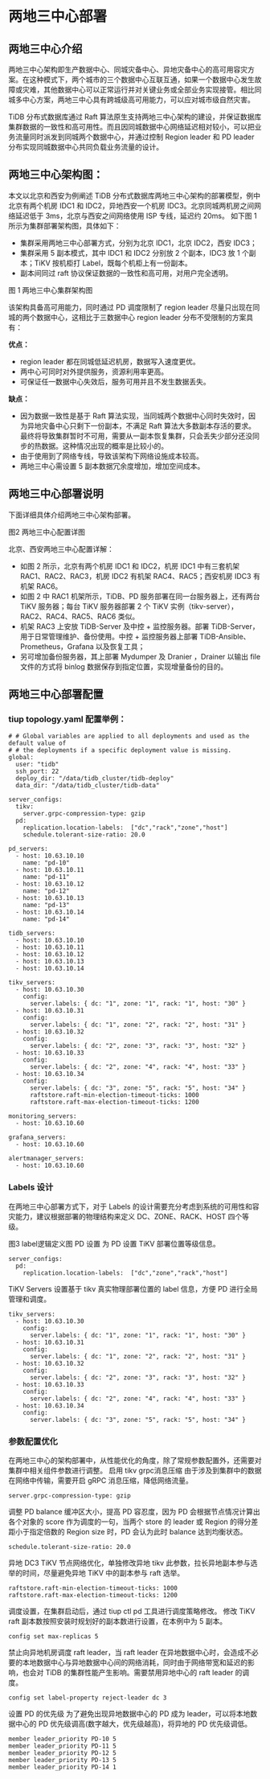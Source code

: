 # 两地三中心部署
## 两地三中心介绍
两地三中心架构即生产数据中心、同城灾备中心、异地灾备中心的高可用容灾方案。在这种模式下，两个城市的三个数据中心互联互通，如果一个数据中心发生故障或灾难，其他数据中心可以正常运行并对关键业务或全部业务实现接管。相比同城多中心方案，两地三中心具有跨城级高可用能力，可以应对城市级自然灾害。

TiDB 分布式数据库通过 Raft 算法原生支持两地三中心架构的建设，并保证数据库集群数据的一致性和高可用性。而且因同城数据中心网络延迟相对较小，可以把业务流量同时派发到同城两个数据中心，并通过控制 Region leader 和 PD leader 分布实现同城数据中心共同负载业务流量的设计。
## 两地三中心架构图：
本文以北京和西安为例阐述 TiDB 分布式数据库两地三中心架构的部署模型，例中北京有两个机房 IDC1 和 IDC2，异地西安一个机房 IDC3。北京同城两机房之间网络延迟低于 3ms，北京与西安之间网络使用 ISP 专线，延迟约 20ms。
如下图 1 所示为集群部署架构图，具体如下：
- 集群采用两地三中心部署方式，分别为北京 IDC1，北京 IDC2，西安 IDC3；
- 集群采用 5 副本模式，其中 IDC1 和 IDC2 分别放 2 个副本，IDC3 放 1 个副本；TiKV 按机柜打 Label，既每个机柜上有一份副本。
- 副本间同过 raft 协议保证数据的一致性和高可用，对用户完全透明。


图 1 两地三中心集群架构图

该架构具备高可用能力，同时通过 PD 调度限制了 region leader 尽量只出现在同城的两个数据中心，这相比于三数据中心 region leader 分布不受限制的方案具有：

**优点：**
- region leader 都在同城低延迟机房，数据写入速度更优。
- 两中心可同时对外提供服务，资源利用率更高。
- 可保证任一数据中心失效后，服务可用并且不发生数据丢失。

**缺点：**
- 因为数据一致性是基于 Raft 算法实现，当同城两个数据中心同时失效时，因为异地灾备中心只剩下一份副本，不满足 Raft 算法大多数副本存活的要求。最终将导致集群暂时不可用，需要从一副本恢复集群，只会丢失少部分还没同步的热数据。这种情况出现的概率是比较小的。
- 由于使用到了网络专线，导致该架构下网络设施成本较高。
- 两地三中心需设置 5 副本数据冗余度增加，增加空间成本。
## 两地三中心部署说明
下面详细具体介绍两地三中心架构部署。

图2 两地三中心配置详图

北京、西安两地三中心配置详解：
- 如图 2 所示，北京有两个机房 IDC1 和 IDC2，机房 IDC1 中有三套机架 RAC1、RAC2、RAC3，机房 IDC2 有机架 RAC4、RAC5；西安机房 IDC3 有机架 RAC6。
- 如图 2 中 RAC1 机架所示，TiDB、PD 服务部署在同一台服务器上，还有两台 TiKV 服务器；每台 TiKV 服务器部署 2 个 TiKV 实例（tikv-server），RAC2、RAC4、RAC5、RAC6 类似。
- 机架 RAC3 上安放 TiDB-Server 及中控 + 监控服务器。部署 TiDB-Server，用于日常管理维护、备份使用。中控 + 监控服务器上部署 TiDB-Ansible、Prometheus，Grafana 以及恢复工具；
- 另可增加备份服务器，其上部署 Mydumper 及 Dranier ，Drainer 以输出 file 文件的方式将 binlog 数据保存到指定位置，实现增量备份的目的。
## 两地三中心部署配置
### tiup topology.yaml 配置举例：
```
# # Global variables are applied to all deployments and used as the default value of
# # the deployments if a specific deployment value is missing.
global:
  user: "tidb"
  ssh_port: 22
  deploy_dir: "/data/tidb_cluster/tidb-deploy"
  data_dir: "/data/tidb_cluster/tidb-data"

server_configs:
  tikv:
    server.grpc-compression-type: gzip
  pd:
    replication.location-labels:  ["dc","rack","zone","host"]
    schedule.tolerant-size-ratio: 20.0

pd_servers:
  - host: 10.63.10.10
    name: "pd-10"
  - host: 10.63.10.11
    name: "pd-11"
  - host: 10.63.10.12
    name: "pd-12"
  - host: 10.63.10.13
    name: "pd-13"
  - host: 10.63.10.14
    name: "pd-14"

tidb_servers:
  - host: 10.63.10.10
  - host: 10.63.10.11
  - host: 10.63.10.12
  - host: 10.63.10.13
  - host: 10.63.10.14

tikv_servers:
  - host: 10.63.10.30
    config:
      server.labels: { dc: "1", zone: "1", rack: "1", host: "30" }
  - host: 10.63.10.31
    config:
      server.labels: { dc: "1", zone: "2", rack: "2", host: "31" }
  - host: 10.63.10.32
    config:
      server.labels: { dc: "2", zone: "3", rack: "3", host: "32" }
  - host: 10.63.10.33
    config:
      server.labels: { dc: "2", zone: "4", rack: "4", host: "33" }
  - host: 10.63.10.34
    config:
      server.labels: { dc: "3", zone: "5", rack: "5", host: "34" }
      raftstore.raft-min-election-timeout-ticks: 1000
      raftstore.raft-max-election-timeout-ticks: 1200

monitoring_servers:
  - host: 10.63.10.60

grafana_servers:
  - host: 10.63.10.60

alertmanager_servers:
  - host: 10.63.10.60
```

### Labels 设计
在两地三中心部署方式下，对于 Labels 的设计需要充分考虑到系统的可用性和容灾能力，建议根据部署的物理结构来定义 DC、ZONE、RACK、HOST 四个等级。

图3 label逻辑定义图
PD 设置 为 PD 设置 TiKV 部署位置等级信息。
```
server_configs:
  pd:
    replication.location-labels:  ["dc","zone","rack","host"]
```
TiKV Servers 设置基于 tikv 真实物理部署位置的 label 信息，方便 PD 进行全局管理和调度。
```
tikv_servers:
  - host: 10.63.10.30
    config:
      server.labels: { dc: "1", zone: "1", rack: "1", host: "30" }
  - host: 10.63.10.31
    config:
      server.labels: { dc: "1", zone: "2", rack: "2", host: "31" }
  - host: 10.63.10.32
    config:
      server.labels: { dc: "2", zone: "3", rack: "3", host: "32" }
  - host: 10.63.10.33
    config:
      server.labels: { dc: "2", zone: "4", rack: "4", host: "33" }
  - host: 10.63.10.34
    config:
      server.labels: { dc: "3", zone: "5", rack: "5", host: "34" }
```
### 参数配置优化
在两地三中心的架构部署中，从性能优化的角度，除了常规参数配置外，还需要对集群中相关组件参数进行调整。
启用 tikv grpc消息压缩 由于涉及到集群中的数据在网络中传输，需要开启 gRPC 消息压缩，降低网络流量。
```
server.grpc-compression-type: gzip
```
调整 PD balance 缓冲区大小，提高 PD 容忍度，因为 PD 会根据节点情况计算出各个对象的 score 作为调度的一句，当两个 store 的 leader 或 Region 的得分差距小于指定倍数的 Region size 时，PD 会认为此时 balance 达到均衡状态。
```
schedule.tolerant-size-ratio: 20.0
```
异地 DC3 TiKV 节点网络优化，单独修改异地 tikv 此参数，拉长异地副本参与选举的时间，尽量避免异地 TiKV 中的副本参与 raft 选举。
```
raftstore.raft-min-election-timeout-ticks: 1000
raftstore.raft-max-election-timeout-ticks: 1200
```
调度设置，在集群启动后，通过 tiup ctl pd 工具进行调度策略修改。
修改 TiKV raft 副本数按照安装时规划好的副本数进行设置，在本例中为 5 副本。
```
config set max-replicas 5
```
禁止向异地机房调度 raft leader，当 raft leader 在异地数据中心时，会造成不必要的本地数据中心与异地数据中心间的网络消耗，同时由于网络带宽和延迟的影响，也会对 TiDB 的集群性能产生影响。需要禁用异地中心的 raft leader 的调度。
```
config set label-property reject-leader dc 3
```
设置 PD 的优先级 为了避免出现异地数据中心的 PD 成为 leader，可以将本地数据中心的 PD 优先级调高(数字越大，优先级越高)，将异地的 PD 优先级调低。
```
member leader_priority PD-10 5
member leader_priority PD-11 5
member leader_priority PD-12 5
member leader_priority PD-13 5
member leader_priority PD-14 1
```
